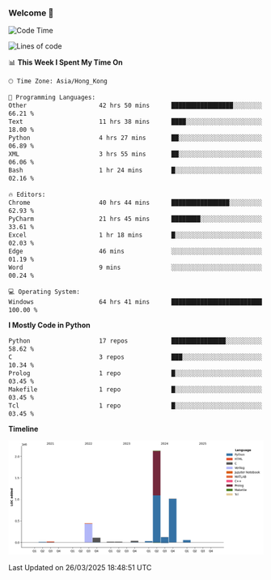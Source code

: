 ### Welcome 👋

<!--START_SECTION:waka-->
![Code Time](http://img.shields.io/badge/Code%20Time-1%2C738%20hrs%2059%20mins-blue)

![Lines of code](https://img.shields.io/badge/From%20Hello%20World%20I%27ve%20Written-4.0%20million%20lines%20of%20code-blue)

📊 **This Week I Spent My Time On** 

```text
🕑︎ Time Zone: Asia/Hong_Kong

💬 Programming Languages: 
Other                    42 hrs 50 mins      █████████████████░░░░░░░░   66.21 % 
Text                     11 hrs 38 mins      ████░░░░░░░░░░░░░░░░░░░░░   18.00 % 
Python                   4 hrs 27 mins       ██░░░░░░░░░░░░░░░░░░░░░░░   06.89 % 
XML                      3 hrs 55 mins       ██░░░░░░░░░░░░░░░░░░░░░░░   06.06 % 
Bash                     1 hr 24 mins        █░░░░░░░░░░░░░░░░░░░░░░░░   02.16 % 

🔥 Editors: 
Chrome                   40 hrs 44 mins      ████████████████░░░░░░░░░   62.93 % 
PyCharm                  21 hrs 45 mins      ████████░░░░░░░░░░░░░░░░░   33.61 % 
Excel                    1 hr 18 mins        █░░░░░░░░░░░░░░░░░░░░░░░░   02.03 % 
Edge                     46 mins             ░░░░░░░░░░░░░░░░░░░░░░░░░   01.19 % 
Word                     9 mins              ░░░░░░░░░░░░░░░░░░░░░░░░░   00.24 % 

💻 Operating System: 
Windows                  64 hrs 41 mins      █████████████████████████   100.00 % 
```

**I Mostly Code in Python** 

```text
Python                   17 repos            ███████████████░░░░░░░░░░   58.62 % 
C                        3 repos             ███░░░░░░░░░░░░░░░░░░░░░░   10.34 % 
Prolog                   1 repo              █░░░░░░░░░░░░░░░░░░░░░░░░   03.45 % 
Makefile                 1 repo              █░░░░░░░░░░░░░░░░░░░░░░░░   03.45 % 
Tcl                      1 repo              █░░░░░░░░░░░░░░░░░░░░░░░░   03.45 % 
```



**Timeline**

![Lines of Code chart](https://raw.githubusercontent.com/xhj2501/xhj2501/main/assets/bar_graph.png)


 Last Updated on 26/03/2025 18:48:51 UTC
<!--END_SECTION:waka-->

